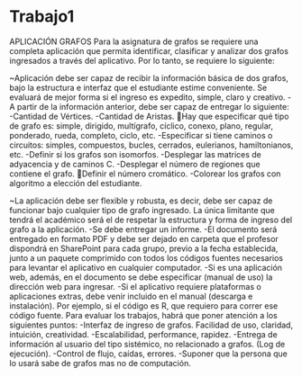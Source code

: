 # Trabajo1
APLICACIÓN GRAFOS
 Para la asignatura de grafos se requiere una completa aplicación que permita identificar, clasificar y analizar dos grafos ingresados a través del aplicativo. Por lo tanto, se requiere lo siguiente:

~Aplicación debe ser capaz de recibir la información básica de dos grafos, bajo la estructura e interfaz que el estudiante estime conveniente. Se evaluará de mejor forma si el ingreso es expedito, simple, claro y creativo.
-A partir de la información anterior, debe ser capaz de entregar lo siguiente: 
-Cantidad de Vértices. 
-Cantidad de Aristas. Hay que especificar qué tipo de grafo es: simple, dirigido, multígrafo, cíclico, conexo, plano, regular, ponderado, rueda, completo, ciclo, etc. 
-Especificar  si  tiene  caminos  o  circuitos:  simples,  compuestos,  bucles,  cerrados, eulerianos, hamiltonianos, etc. 
-Definir si los grafos son isomorfos.
-Desplegar las matrices de adyacencia y de caminos C. 
-Desplegar el número de regiones que contiene el grafo. Definir el número cromático. 
-Colorear los grafos con algoritmo a elección del estudiante.

~La aplicación debe ser flexible y robusta, es decir, debe ser capaz de funcionar bajo cualquier tipo de grafo ingresado. La única limitante que tendrá el académico será el de respetar la estructura y forma de ingreso del grafo a la aplicación. 
-Se debe entregar un informe. 
-El documento será entregado en formato PDF y debe ser dejado en carpeta que el profesor dispondrá en SharePoint para cada grupo, previo a la fecha establecida, junto a un paquete comprimido con todos los códigos fuentes necesarios para levantar el aplicativo en cualquier computador. 
-Si es una aplicación web, además, en el documento se debe especificar (manual de uso) la dirección web para ingresar. 
-Si el aplicativo requiere plataformas o aplicaciones extras, debe venir incluido en el manual (descarga e instalación). Por ejemplo, si el código es R, que requiero para correr ese código fuente. Para evaluar los trabajos, habrá que poner atención a los siguientes puntos: 
-Interfaz de ingreso de grafos. Facilidad de uso, claridad, intuición, creatividad. 
-Escalabilidad, performance, rapidez. 
-Entrega de información al usuario del tipo sistémico, no relacionado a grafos. (Log de ejecución). 
-Control de flujo, caídas, errores. 
-Suponer que la persona que lo usará sabe de grafos mas no de computación. 
